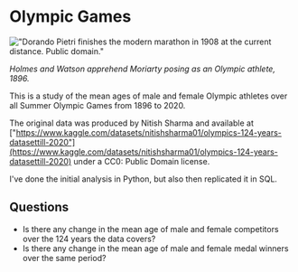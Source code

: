 # Olympic Games

!["Dorando Pietri finishes the modern marathon in 1908 at the current distance. Public domain."](https://upload.wikimedia.org/wikipedia/commons/3/31/Dorando_Pietri_1908.jpg)

_Holmes and Watson apprehend Moriarty posing as an Olympic athlete, 1896._

This is a study of the mean ages of male and female Olympic athletes over all Summer Olympic Games from 1896 to 2020.

The original data was produced by Nitish Sharma and available at ["https://www.kaggle.com/datasets/nitishsharma01/olympics-124-years-datasettill-2020"](https://www.kaggle.com/datasets/nitishsharma01/olympics-124-years-datasettill-2020) under a CC0: Public Domain license.

I've done the initial analysis in Python, but also then replicated it in SQL.

## Questions

- Is there any change in the mean age of male and female competitors over the 124 years the data covers?
- Is there any change in the mean age of male and female medal winners over the same period?
